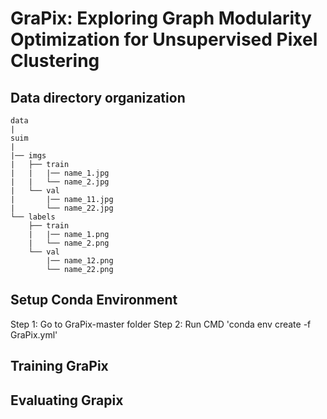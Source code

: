# GraPix: Exploring Graph Modularity Optimization for Unsupervised Pixel Clustering

## Data directory organization
```
data
|
suim
|
|── imgs
|   ├── train
|   |   |── name_1.jpg
|   |   └── name_2.jpg
|   └── val
|       |── name_11.jpg
|       └── name_22.jpg
└── labels
    ├── train
    |   |── name_1.png
    |   └── name_2.png
    └── val
        |── name_12.png
        └── name_22.png
```
## Setup Conda Environment
Step 1: Go to GraPix-master folder
Step 2: Run CMD 'conda env create -f GraPix.yml'

## Training GraPix

## Evaluating Grapix
